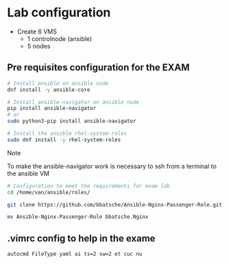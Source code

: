 # Lab configuration

* Create 6 VMS
  - 1 controlnode (ansible)
  - 5 nodes

## Pre requisites configuration for the EXAM

```bash
# Install ansible on ansible node
dnf install -y ansible-core
```

```bash
# Install ansible-navigator on ansible node
pip install ansible-navigator
# or
sudo python3-pip install ansible-navigator
```

```bash
# Install the ansible rhel-system-roles
sudo dnf install -y rhel-system-roles
```

> [!NOTE]
> To make the ansible-navigator work is necessary to ssh from a terminal to the ansible VM


```bash
# Configuration to meet the requirements for exam lab
cd /home/van/ansible/roles/

git clone https://github.com/bbatsche/Ansible-Nginx-Passenger-Role.git

mv Ansible-Nginx-Passenger-Role bbatsche.Nginx
```

## .vimrc config to help in the exame

```bash
autocmd FileType yaml ai ts=2 sw=2 et cuc nu
```


